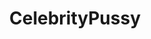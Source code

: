 ---
title: CelebrityPussy
crosslinks:
- livven
- ItalianBoners
- WatchItForThePlot
- OutOfTheLoop
- videos
- highqualitygifs
- thefighterandthekid
- Drama
- stocking_paradise
- Pervertians
---